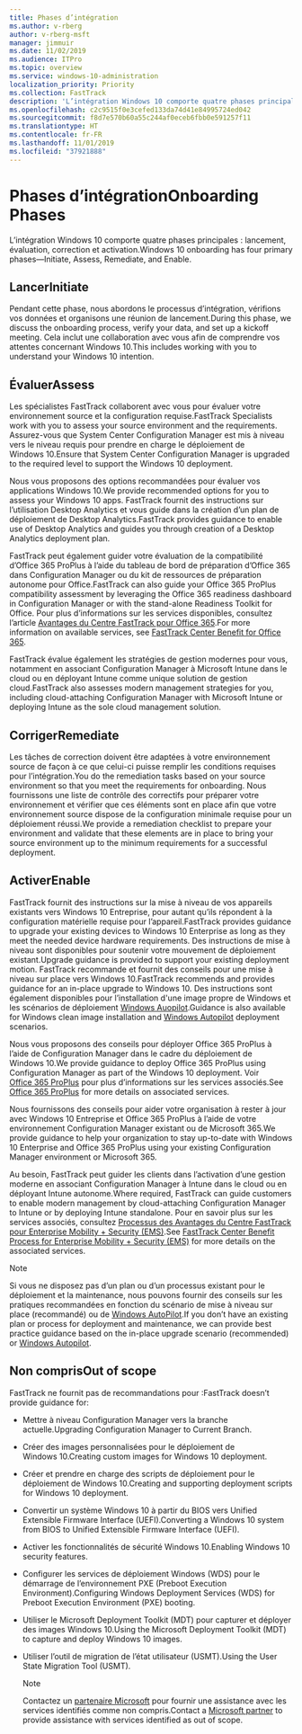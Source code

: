 ```yaml
---
title: Phases d’intégration
ms.author: v-rberg
author: v-rberg-msft
manager: jimmuir
ms.date: 11/02/2019
ms.audience: ITPro
ms.topic: overview
ms.service: windows-10-administration
localization_priority: Priority
ms.collection: FastTrack
description: 'L’intégration Windows 10 comporte quatre phases principales : lancement, évaluation, correction et activation.'
ms.openlocfilehash: c2c9515f0e3cefed133da74d41e84995724ed042
ms.sourcegitcommit: f8d7e570b60a55c244af0eceb6fbb0e591257f11
ms.translationtype: HT
ms.contentlocale: fr-FR
ms.lasthandoff: 11/01/2019
ms.locfileid: "37921888"
---
```

# <a name="onboarding-phases"></a><span data-ttu-id="8ef4e-103">Phases d’intégration</span><span class="sxs-lookup"><span data-stu-id="8ef4e-103">Onboarding Phases</span></span>

<span data-ttu-id="8ef4e-104">L’intégration Windows 10 comporte quatre phases principales : lancement, évaluation, correction et activation.</span><span class="sxs-lookup"><span data-stu-id="8ef4e-104">Windows 10 onboarding has four primary phases—Initiate, Assess, Remediate, and Enable.</span></span>

## <a name="initiate"></a><span data-ttu-id="8ef4e-105">Lancer</span><span class="sxs-lookup"><span data-stu-id="8ef4e-105">Initiate</span></span>

<span data-ttu-id="8ef4e-106">Pendant cette phase, nous abordons le processus d’intégration, vérifions vos données et organisons une réunion de lancement.</span><span class="sxs-lookup"><span data-stu-id="8ef4e-106">During this phase, we discuss the onboarding process, verify your data, and set up a kickoff meeting.</span></span> <span data-ttu-id="8ef4e-107">Cela inclut une collaboration avec vous afin de comprendre vos attentes concernant Windows 10.</span><span class="sxs-lookup"><span data-stu-id="8ef4e-107">This includes working with you to understand your Windows 10 intention.</span></span>

## <a name="assess"></a><span data-ttu-id="8ef4e-108">Évaluer</span><span class="sxs-lookup"><span data-stu-id="8ef4e-108">Assess</span></span>

<span data-ttu-id="8ef4e-109">Les spécialistes FastTrack collaborent avec vous pour évaluer votre environnement source et la configuration requise.</span><span class="sxs-lookup"><span data-stu-id="8ef4e-109">FastTrack Specialists work with you to assess your source environment and the requirements.</span></span> <span data-ttu-id="8ef4e-110">Assurez-vous que System Center Configuration Manager est mis à niveau vers le niveau requis pour prendre en charge le déploiement de Windows 10.</span><span class="sxs-lookup"><span data-stu-id="8ef4e-110">Ensure that System Center Configuration Manager is upgraded to the required level to support the Windows 10 deployment.</span></span> 

<span data-ttu-id="8ef4e-111">Nous vous proposons des options recommandées pour évaluer vos applications Windows 10.</span><span class="sxs-lookup"><span data-stu-id="8ef4e-111">We provide recommended options for you to assess your Windows 10 apps.</span></span> <span data-ttu-id="8ef4e-112">FastTrack fournit des instructions sur l’utilisation Desktop Analytics et vous guide dans la création d’un plan de déploiement de Desktop Analytics.</span><span class="sxs-lookup"><span data-stu-id="8ef4e-112">FastTrack provides guidance to enable use of Desktop Analytics and guides you through creation of a Desktop Analytics deployment plan.</span></span>

<span data-ttu-id="8ef4e-113">FastTrack peut également guider votre évaluation de la compatibilité d’Office 365 ProPlus à l’aide du tableau de bord de préparation d’Office 365 dans Configuration Manager ou du kit de ressources de préparation autonome pour Office.</span><span class="sxs-lookup"><span data-stu-id="8ef4e-113">FastTrack can also guide your Office 365 ProPlus compatibility assessment by leveraging the Office 365 readiness dashboard in Configuration Manager or with the stand-alone Readiness Toolkit for Office.</span></span> <span data-ttu-id="8ef4e-114">Pour plus d’informations sur les services disponibles, consultez l’article [Avantages du Centre FastTrack pour Office 365](O365-fasttrack-benefit-for-office-365.md).</span><span class="sxs-lookup"><span data-stu-id="8ef4e-114">For more information on available services, see [FastTrack Center Benefit for Office 365](O365-fasttrack-benefit-for-office-365.md).</span></span> 

<span data-ttu-id="8ef4e-115">FastTrack évalue également les stratégies de gestion modernes pour vous, notamment en associant Configuration Manager à Microsoft Intune dans le cloud ou en déployant Intune comme unique solution de gestion cloud.</span><span class="sxs-lookup"><span data-stu-id="8ef4e-115">FastTrack also assesses modern management strategies for you, including cloud-attaching Configuration Manager with Microsoft Intune or deploying Intune as the sole cloud management solution.</span></span>

## <a name="remediate"></a><span data-ttu-id="8ef4e-116">Corriger</span><span class="sxs-lookup"><span data-stu-id="8ef4e-116">Remediate</span></span>

<span data-ttu-id="8ef4e-117">Les tâches de correction doivent être adaptées à votre environnement source de façon à ce que celui-ci puisse remplir les conditions requises pour l’intégration.</span><span class="sxs-lookup"><span data-stu-id="8ef4e-117">You do the remediation tasks based on your source environment so that you meet the requirements for onboarding.</span></span> <span data-ttu-id="8ef4e-118">Nous fournissons une liste de contrôle des correctifs pour préparer votre environnement et vérifier que ces éléments sont en place afin que votre environnement source dispose de la configuration minimale requise pour un déploiement réussi.</span><span class="sxs-lookup"><span data-stu-id="8ef4e-118">We provide a remediation checklist to prepare your environment and validate that these elements are in place to bring your source environment up to the minimum requirements for a successful deployment.</span></span> 

## <a name="enable"></a><span data-ttu-id="8ef4e-119">Activer</span><span class="sxs-lookup"><span data-stu-id="8ef4e-119">Enable</span></span>

<span data-ttu-id="8ef4e-120">FastTrack fournit des instructions sur la mise à niveau de vos appareils existants vers Windows 10 Entreprise, pour autant qu’ils répondent à la configuration matérielle requise pour l’appareil.</span><span class="sxs-lookup"><span data-stu-id="8ef4e-120">FastTrack provides guidance to upgrade your existing devices to Windows 10 Enterprise as long as they meet the needed device hardware requirements.</span></span> <span data-ttu-id="8ef4e-121">Des instructions de mise à niveau sont disponibles pour soutenir votre mouvement de déploiement existant.</span><span class="sxs-lookup"><span data-stu-id="8ef4e-121">Upgrade guidance is provided to support your existing deployment motion.</span></span> <span data-ttu-id="8ef4e-122">FastTrack recommande et fournit des conseils pour une mise à niveau sur place vers Windows 10.</span><span class="sxs-lookup"><span data-stu-id="8ef4e-122">FastTrack recommends and provides guidance for an in-place upgrade to Windows 10.</span></span> <span data-ttu-id="8ef4e-123">Des instructions sont également disponibles pour l’installation d'une image propre de Windows et les scénarios de déploiement [Windows Auopilot](EMS-onboarding-phases.md#windows-autopilot).</span><span class="sxs-lookup"><span data-stu-id="8ef4e-123">Guidance is also available for Windows clean image installation and [Windows Autopilot](EMS-onboarding-phases.md#windows-autopilot) deployment scenarios.</span></span> 

<span data-ttu-id="8ef4e-124">Nous vous proposons des conseils pour déployer Office 365 ProPlus à l’aide de Configuration Manager dans le cadre du déploiement de Windows 10.</span><span class="sxs-lookup"><span data-stu-id="8ef4e-124">We provide guidance to deploy Office 365 ProPlus using Configuration Manager as part of the Windows 10 deployment.</span></span> <span data-ttu-id="8ef4e-125">Voir [Office 365 ProPlus](O365-onboarding-and-migration.md#office-365-proplus) pour plus d’informations sur les services associés.</span><span class="sxs-lookup"><span data-stu-id="8ef4e-125">See [Office 365 ProPlus](O365-onboarding-and-migration.md#office-365-proplus) for more details on associated services.</span></span>

<span data-ttu-id="8ef4e-126">Nous fournissons des conseils pour aider votre organisation à rester à jour avec Windows 10 Entreprise et Office 365 ProPlus à l’aide de votre environnement Configuration Manager existant ou de Microsoft 365.</span><span class="sxs-lookup"><span data-stu-id="8ef4e-126">We provide guidance to help your organization to stay up-to-date with Windows 10 Enterprise and Office 365 ProPlus using your existing Configuration Manager environment or Microsoft 365.</span></span>

<span data-ttu-id="8ef4e-127">Au besoin, FastTrack peut guider les clients dans l’activation d’une gestion moderne en associant Configuration Manager à Intune dans le cloud ou en déployant Intune autonome.</span><span class="sxs-lookup"><span data-stu-id="8ef4e-127">Where required, FastTrack can guide customers to enable modern management by cloud-attaching Configuration Manager to Intune or by deploying Intune standalone.</span></span> <span data-ttu-id="8ef4e-128">Pour en savoir plus sur les services associés, consultez [Processus des Avantages du Centre FastTrack pour Enterprise Mobility + Security (EMS)](EMS-fasttrack-process.md).</span><span class="sxs-lookup"><span data-stu-id="8ef4e-128">See [FastTrack Center Benefit Process for Enterprise Mobility + Security (EMS)](EMS-fasttrack-process.md) for more details on the associated services.</span></span>

> [!NOTE]
> <span data-ttu-id="8ef4e-129">Si vous ne disposez pas d’un plan ou d’un processus existant pour le déploiement et la maintenance, nous pouvons fournir des conseils sur les pratiques recommandées en fonction du scénario de mise à niveau sur place (recommandé) ou de [Windows AutoPilot](EMS-onboarding-phases.md#windows-autopilot).</span><span class="sxs-lookup"><span data-stu-id="8ef4e-129">If you don’t have an existing plan or process for deployment and maintenance, we can provide best practice guidance based on the in-place upgrade scenario (recommended) or [Windows Autopilot](EMS-onboarding-phases.md#windows-autopilot).</span></span>

## <a name="out-of-scope"></a><span data-ttu-id="8ef4e-130">Non compris</span><span class="sxs-lookup"><span data-stu-id="8ef4e-130">Out of scope</span></span>

<span data-ttu-id="8ef4e-131">FastTrack ne fournit pas de recommandations pour :</span><span class="sxs-lookup"><span data-stu-id="8ef4e-131">FastTrack doesn’t provide guidance for:</span></span>

- <span data-ttu-id="8ef4e-132">Mettre à niveau Configuration Manager vers la branche actuelle.</span><span class="sxs-lookup"><span data-stu-id="8ef4e-132">Upgrading Configuration Manager to Current Branch.</span></span>
- <span data-ttu-id="8ef4e-133">Créer des images personnalisées pour le déploiement de Windows 10.</span><span class="sxs-lookup"><span data-stu-id="8ef4e-133">Creating custom images for Windows 10 deployment.</span></span>
- <span data-ttu-id="8ef4e-134">Créer et prendre en charge des scripts de déploiement pour le déploiement de Windows 10.</span><span class="sxs-lookup"><span data-stu-id="8ef4e-134">Creating and supporting deployment scripts for Windows 10 deployment.</span></span>
- <span data-ttu-id="8ef4e-135">Convertir un système Windows 10 à partir du BIOS vers Unified Extensible Firmware Interface (UEFI).</span><span class="sxs-lookup"><span data-stu-id="8ef4e-135">Converting a Windows 10 system from BIOS to Unified Extensible Firmware Interface (UEFI).</span></span>
- <span data-ttu-id="8ef4e-136">Activer les fonctionnalités de sécurité Windows 10.</span><span class="sxs-lookup"><span data-stu-id="8ef4e-136">Enabling Windows 10 security features.</span></span> 
- <span data-ttu-id="8ef4e-137">Configurer les services de déploiement Windows (WDS) pour le démarrage de l’environnement PXE (Preboot Execution Environment).</span><span class="sxs-lookup"><span data-stu-id="8ef4e-137">Configuring Windows Deployment Services (WDS) for Preboot Execution Environment (PXE) booting.</span></span>
- <span data-ttu-id="8ef4e-138">Utiliser le Microsoft Deployment Toolkit (MDT) pour capturer et déployer des images Windows 10.</span><span class="sxs-lookup"><span data-stu-id="8ef4e-138">Using the Microsoft Deployment Toolkit (MDT) to capture and deploy Windows 10 images.</span></span>
- <span data-ttu-id="8ef4e-139">Utiliser l’outil de migration de l’état utilisateur (USMT).</span><span class="sxs-lookup"><span data-stu-id="8ef4e-139">Using the User State Migration Tool (USMT).</span></span>

  > [!NOTE]
  > <span data-ttu-id="8ef4e-140">Contactez un [partenaire Microsoft](https://go.microsoft.com/fwlink/?linkid=2080150) pour fournir une assistance avec les services identifiés comme non compris.</span><span class="sxs-lookup"><span data-stu-id="8ef4e-140">Contact a [Microsoft partner](https://go.microsoft.com/fwlink/?linkid=2080150) to provide assistance with services identified as out of scope.</span></span>

 